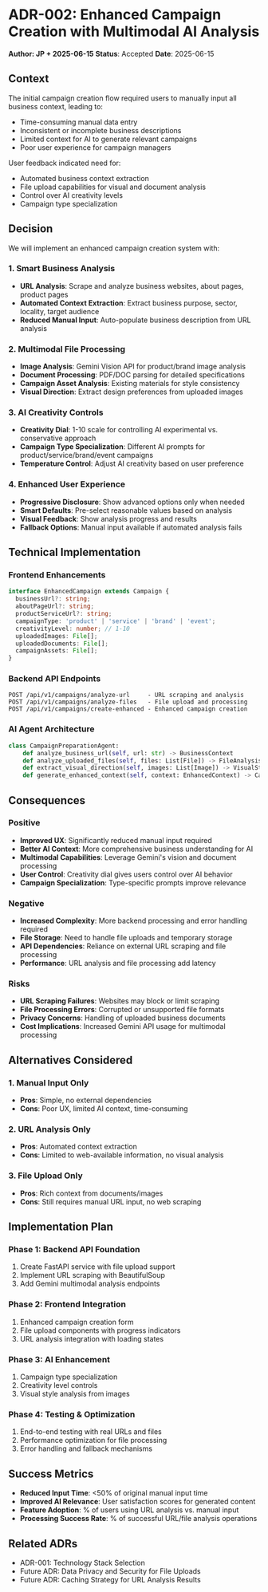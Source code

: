 # ADR-002: Enhanced Campaign Creation with Multimodal AI Analysis

**Author: JP + 2025-06-15**
**Status**: Accepted
**Date**: 2025-06-15

## Context

The initial campaign creation flow required users to manually input all business context, leading to:
- Time-consuming manual data entry
- Inconsistent or incomplete business descriptions
- Limited context for AI to generate relevant campaigns
- Poor user experience for campaign managers

User feedback indicated need for:
- Automated business context extraction
- File upload capabilities for visual and document analysis
- Control over AI creativity levels
- Campaign type specialization

## Decision

We will implement an enhanced campaign creation system with:

### 1. Smart Business Analysis
- **URL Analysis**: Scrape and analyze business websites, about pages, product pages
- **Automated Context Extraction**: Extract business purpose, sector, locality, target audience
- **Reduced Manual Input**: Auto-populate business description from URL analysis

### 2. Multimodal File Processing
- **Image Analysis**: Gemini Vision API for product/brand image analysis
- **Document Processing**: PDF/DOC parsing for detailed specifications
- **Campaign Asset Analysis**: Existing materials for style consistency
- **Visual Direction**: Extract design preferences from uploaded images

### 3. AI Creativity Controls
- **Creativity Dial**: 1-10 scale for controlling AI experimental vs. conservative approach
- **Campaign Type Specialization**: Different AI prompts for product/service/brand/event campaigns
- **Temperature Control**: Adjust AI creativity based on user preference

### 4. Enhanced User Experience
- **Progressive Disclosure**: Show advanced options only when needed
- **Smart Defaults**: Pre-select reasonable values based on analysis
- **Visual Feedback**: Show analysis progress and results
- **Fallback Options**: Manual input available if automated analysis fails

## Technical Implementation

### Frontend Enhancements
```typescript
interface EnhancedCampaign extends Campaign {
  businessUrl?: string;
  aboutPageUrl?: string;
  productServiceUrl?: string;
  campaignType: 'product' | 'service' | 'brand' | 'event';
  creativityLevel: number; // 1-10
  uploadedImages: File[];
  uploadedDocuments: File[];
  campaignAssets: File[];
}
```

### Backend API Endpoints
```
POST /api/v1/campaigns/analyze-url     - URL scraping and analysis
POST /api/v1/campaigns/analyze-files   - File upload and processing
POST /api/v1/campaigns/create-enhanced - Enhanced campaign creation
```

### AI Agent Architecture
```python
class CampaignPreparationAgent:
    def analyze_business_url(self, url: str) -> BusinessContext
    def analyze_uploaded_files(self, files: List[File]) -> FileAnalysis
    def extract_visual_direction(self, images: List[Image]) -> VisualStyle
    def generate_enhanced_context(self, context: EnhancedContext) -> CampaignContext
```

## Consequences

### Positive
- **Improved UX**: Significantly reduced manual input required
- **Better AI Context**: More comprehensive business understanding for AI
- **Multimodal Capabilities**: Leverage Gemini's vision and document processing
- **User Control**: Creativity dial gives users control over AI behavior
- **Campaign Specialization**: Type-specific prompts improve relevance

### Negative
- **Increased Complexity**: More backend processing and error handling required
- **File Storage**: Need to handle file uploads and temporary storage
- **API Dependencies**: Reliance on external URL scraping and file processing
- **Performance**: URL analysis and file processing add latency

### Risks
- **URL Scraping Failures**: Websites may block or limit scraping
- **File Processing Errors**: Corrupted or unsupported file formats
- **Privacy Concerns**: Handling of uploaded business documents
- **Cost Implications**: Increased Gemini API usage for multimodal processing

## Alternatives Considered

### 1. Manual Input Only
- **Pros**: Simple, no external dependencies
- **Cons**: Poor UX, limited AI context, time-consuming

### 2. URL Analysis Only
- **Pros**: Automated context extraction
- **Cons**: Limited to web-available information, no visual analysis

### 3. File Upload Only
- **Pros**: Rich context from documents/images
- **Cons**: Still requires manual URL input, no web scraping

## Implementation Plan

### Phase 1: Backend API Foundation
1. Create FastAPI service with file upload support
2. Implement URL scraping with BeautifulSoup
3. Add Gemini multimodal analysis endpoints

### Phase 2: Frontend Integration
1. Enhanced campaign creation form
2. File upload components with progress indicators
3. URL analysis integration with loading states

### Phase 3: AI Enhancement
1. Campaign type specialization
2. Creativity level controls
3. Visual style analysis from images

### Phase 4: Testing & Optimization
1. End-to-end testing with real URLs and files
2. Performance optimization for file processing
3. Error handling and fallback mechanisms

## Success Metrics

- **Reduced Input Time**: <50% of original manual input time
- **Improved AI Relevance**: User satisfaction scores for generated content
- **Feature Adoption**: % of users using URL analysis vs. manual input
- **Processing Success Rate**: % of successful URL/file analysis operations

## Related ADRs

- ADR-001: Technology Stack Selection
- Future ADR: Data Privacy and Security for File Uploads
- Future ADR: Caching Strategy for URL Analysis Results